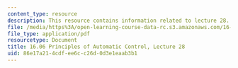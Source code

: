 ```yaml
---
content_type: resource
description: This resource contains information related to lecture 28.
file: /media/https%3A/open-learning-course-data-rc.s3.amazonaws.com/16-06-principles-of-automatic-control-fall-2012/86e17a214cdfee6cc26d0d3e1eaab3b1_MIT16_06F12_Lecture_28.pdf
file_type: application/pdf
resourcetype: Document
title: 16.06 Principles of Automatic Control, Lecture 28
uid: 86e17a21-4cdf-ee6c-c26d-0d3e1eaab3b1
---
```

